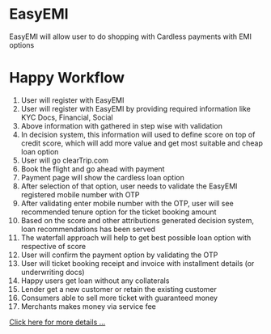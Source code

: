 # EasyEMI
EasyEMI will allow user to do shopping with Cardless payments with EMI options

# Happy Workflow
1. User will register with EasyEMI
  1. User will register with EasyEMI by providing required information like KYC Docs, Financial, Social
  2. Above information with gathered in step wise with validation
  3. In decision system, this information will used to define score on top of credit score, which will add more value and get most suitable and cheap loan option 
2. User will go clearTrip.com
3. Book the flight and go ahead with payment
4. Payment page will show the cardless loan option
5. After selection of that option, user needs to validate the EasyEMI registered mobile number with OTP
6. After validating enter mobile number with the OTP, user will see recommended tenure option for the ticket booking amount
  1. Based on the score and other attributions generated decision system, loan recommendations has been served
  2. The waterfall approach will help to get best possible loan option with respective of score
7. User will confirm the payment option by validating the OTP
8. User will ticket booking receipt and invoice with installment details (or underwriting docs)  
9. Happy users get loan without any collaterals 
10. Lender get a new customer or retain the existing customer
11. Consumers able to sell more ticket with guaranteed money
12. Merchants makes money via service fee

[Click here for more details ...](https://github.com/bkvaiude/easyemi/blob/main/Happy%20Workflow.docx "Download the full architecture!")

